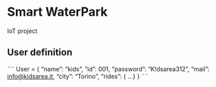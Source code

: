 # Smart WaterPark
IoT project

## User definition

¨¨
User = {
	“name”: “kids”,
	“id”: 001,
	“password”: “K!dsarea312”,
	“mail”: info@kidsarea.it,
	“city”: “Torino”,
	“rides”: { …}
}
¨¨
